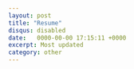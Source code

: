```yaml
---
layout: post
title: "Resume"
disqus: disabled
date:   0000-00-00 17:15:11 +0000
excerpt: Most updated
category: other
---
```



